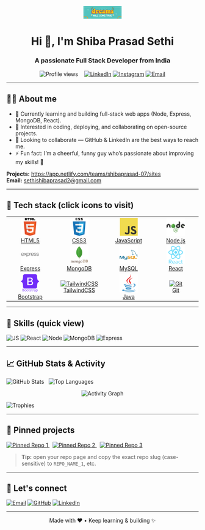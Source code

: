 <!-- =========================
     Profile README (modern)
     Replace placeholders where noted
     ========================= -->

<!-- Header / Hero -->
<p align="center">
  <img src="https://github.com/Shibaprasad-07/Shibaprasad-07/raw/main/Blue%20Yellow%20Retro%20Quotes%20Twitter%20Header.png" alt="logo" width="100" />
</p>

<h1 align="center">Hi 👋, I'm Shiba Prasad Sethi</h1>
<h3 align="center">A passionate Full Stack Developer from India</h3>

<p align="center">
  <img src="https://komarev.com/ghpvc/?username=shibaprasad-07&label=Profile%20views&color=0e75b6&style=flat" alt="Profile views" />
  &nbsp;&nbsp;
  <!-- Social badges (replace the links with your real links if different) -->
  <a href="https://www.linkedin.com/in/shibaprasad-sethi"><img src="https://img.shields.io/badge/LinkedIn-Connect-blue?style=for-the-badge&logo=linkedin" alt="LinkedIn" /></a>
  <a href="https://instagram.com/ur_trustly_kanha"><img src="https://img.shields.io/badge/Instagram-Follow-ff69b4?style=for-the-badge&logo=instagram" alt="Instagram" /></a>
  <a href="mailto:sethishibaprasad2@gmail.com"><img src="https://img.shields.io/badge/Email-%20Contact-success?style=for-the-badge&logo=gmail" alt="Email" /></a>
</p>

---

## 👨‍💻 About me
- 🌱 Currently learning and building full-stack web apps (Node, Express, MongoDB, React).  
- 👀 Interested in coding, deploying, and collaborating on open-source projects.  
- 💞️ Looking to collaborate — GitHub & LinkedIn are the best ways to reach me.  
- ⚡ Fun fact: I’m a cheerful, funny guy who’s passionate about improving my skills! 🤩

**Projects:** https://app.netlify.com/teams/shibaprasad-07/sites  
**Email:** <a href="mailto:sethishibaprasad2@gmail.com">sethishibaprasad2@gmail.com</a>

---

## 🔧 Tech stack (click icons to visit)
<table>
  <tr>
    <td align="center" width="140">
      <a href="https://developer.mozilla.org/en-US/docs/Web/HTML">
        <img src="https://raw.githubusercontent.com/devicons/devicon/master/icons/html5/html5-original-wordmark.svg" width="48" alt="HTML5" /><br>HTML5
      </a>
    </td>
    <td align="center" width="140">
      <a href="https://www.w3schools.com/css/">
        <img src="https://raw.githubusercontent.com/devicons/devicon/master/icons/css3/css3-original-wordmark.svg" width="48" alt="CSS3" /><br>CSS3
      </a>
    </td>
    <td align="center" width="140">
      <a href="https://developer.mozilla.org/en-US/docs/Web/JavaScript">
        <img src="https://raw.githubusercontent.com/devicons/devicon/master/icons/javascript/javascript-original.svg" width="48" alt="JavaScript" /><br>JavaScript
      </a>
    </td>
    <td align="center" width="140">
      <a href="https://nodejs.org/">
        <img src="https://raw.githubusercontent.com/devicons/devicon/master/icons/nodejs/nodejs-original-wordmark.svg" width="48" alt="Node.js" /><br>Node.js
      </a>
    </td>
  </tr>
  <tr>
    <td align="center" width="140">
      <a href="https://expressjs.com/">
        <img src="https://raw.githubusercontent.com/devicons/devicon/master/icons/express/express-original-wordmark.svg" width="48" alt="Express" /><br>Express
      </a>
    </td>
    <td align="center" width="140">
      <a href="https://www.mongodb.com/">
        <img src="https://raw.githubusercontent.com/devicons/devicon/master/icons/mongodb/mongodb-original-wordmark.svg" width="48" alt="MongoDB" /><br>MongoDB
      </a>
    </td>
    <td align="center" width="140">
      <a href="https://www.mysql.com/">
        <img src="https://raw.githubusercontent.com/devicons/devicon/master/icons/mysql/mysql-original-wordmark.svg" width="48" alt="MySQL" /><br>MySQL
      </a>
    </td>
    <td align="center" width="140">
      <a href="https://reactjs.org/">
        <img src="https://raw.githubusercontent.com/devicons/devicon/master/icons/react/react-original-wordmark.svg" width="48" alt="React" /><br>React
      </a>
    </td>
  </tr>
  <tr>
    <td align="center" width="140">
      <a href="https://getbootstrap.com/">
        <img src="https://raw.githubusercontent.com/devicons/devicon/master/icons/bootstrap/bootstrap-plain-wordmark.svg" width="48" alt="Bootstrap" /><br>Bootstrap
      </a>
    </td>
    <td align="center" width="140">
      <a href="https://tailwindcss.com/">
        <img src="https://www.vectorlogo.zone/logos/tailwindcss/tailwindcss-icon.svg" width="48" alt="TailwindCSS" /><br>TailwindCSS
      </a>
    </td>
    <td align="center" width="140">
      <a href="https://www.java.com/">
        <img src="https://raw.githubusercontent.com/devicons/devicon/master/icons/java/java-original.svg" width="48" alt="Java" /><br>Java
      </a>
    </td>
    <td align="center" width="140">
      <a href="https://git-scm.com/">
        <img src="https://www.vectorlogo.zone/logos/git-scm/git-scm-icon.svg" width="48" alt="Git" /><br>Git
      </a>
    </td>
  </tr>
</table>

---

## 🚀 Skills (quick view)
<p>
  <img src="https://img.shields.io/badge/JavaScript-80%25-F7DF1E?logo=javascript&style=for-the-badge" alt="JS" />
  <img src="https://img.shields.io/badge/React-75%25-61DAFB?logo=react&style=for-the-badge" alt="React" />
  <img src="https://img.shields.io/badge/Node.js-78%25-339933?logo=node.js&style=for-the-badge" alt="Node" />
  <img src="https://img.shields.io/badge/MongoDB-72%25-47A248?logo=mongodb&style=for-the-badge" alt="MongoDB" />
  <img src="https://img.shields.io/badge/Express-70%25-000000?logo=express&style=for-the-badge" alt="Express" />
</p>

---

## 📈 GitHub Stats & Activity
<p align="left">
  <!-- Top languages & main cards -->
  <img src="https://github-readme-stats.vercel.app/api?username=shibaprasad-07&show_icons=true&locale=en&theme=default" alt="GitHub Stats" />
  &nbsp;
  <img src="https://github-readme-stats.vercel.app/api/top-langs/?username=shibaprasad-07&layout=compact" alt="Top Languages" />
</p>

<p align="center">
  <img src="https://github-readme-activity-graph.vercel.app/graph?username=Shibaprasad-07&bg_color=0d1117&color=ffffff&line=00bfff&point=ffffff&area=true&hide_border=true" alt="Activity Graph"/>
</p>

<p align="left">
  <!-- Trophies -->
  <img src="https://github-profile-trophy.vercel.app/?username=shibaprasad-07&theme=calm&row=1&column=7" alt="Trophies" />
</p>

---

## 📌 Pinned projects
<!-- Replace REPO_NAME in the URLs below with your actual repo names -->
<p align="left">
  <a href="https://github.com/shibaprasad-07/REPO_NAME_1">
    <img src="https://github-readme-stats.vercel.app/api/pin/?username=shibaprasad-07&repo=REPO_NAME_1" alt="Pinned Repo 1" />
  </a>
  &nbsp;
  <a href="https://github.com/shibaprasad-07/REPO_NAME_2">
    <img src="https://github-readme-stats.vercel.app/api/pin/?username=shibaprasad-07&repo=REPO_NAME_2" alt="Pinned Repo 2" />
  </a>
  &nbsp;
  <a href="https://github.com/shibaprasad-07/REPO_NAME_3">
    <img src="https://github-readme-stats.vercel.app/api/pin/?username=shibaprasad-07&repo=REPO_NAME_3" alt="Pinned Repo 3" />
  </a>
</p>

> **Tip:** open your repo page and copy the exact repo slug (case-sensitive) to `REPO_NAME_1`, etc.

---

## 🤝 Let's connect
<p>
  <a href="mailto:sethishibaprasad2@gmail.com"><img src="https://img.shields.io/badge/Email-✉️-D14836?style=for-the-badge" alt="Email" /></a>
  <a href="https://github.com/shibaprasad-07"><img src="https://img.shields.io/badge/GitHub-Visit-black?style=for-the-badge&logo=github" alt="GitHub" /></a>
  <a href="https://www.linkedin.com/in/shibaprasad-sethi"><img src="https://img.shields.io/badge/LinkedIn-Message-blue?style=for-the-badge&logo=linkedin" alt="LinkedIn" /></a>
</p>

---

<p align="center">Made with ❤️ • Keep learning & building ✨</p>
